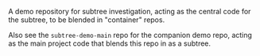 A demo repository for subtree investigation, acting as the central code for the subtree, to be blended in "container" repos.

Also see the `subtree-demo-main` repo for the companion demo repo, acting as the main project code that blends this repo in as a subtree.
